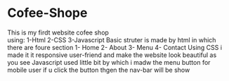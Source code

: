 # Cofee-Shope
This is my firdt website cofee shop </br>
using:
1-Html
2-CSS
3-Javascript
Basic struter is made by html in which there are foure section
1- Home
2- About 
3- Menu 
4- Contact
 Using CSS i made it it responsive user-friend and make the website look beautiful as you see
 Javascript used little bit by which i madw the menu button for mobile user if u click the button thgen the nav-bar will be show

